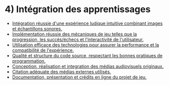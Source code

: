 # 4) Intégration des apprentissages

<!-- start-replace-subnav depth=1 -->
* [Intégration réussie d'une expérience ludique intuitive combinant images et échantillons sonores.](/00_brouillon/13-savoirs/04/01-experience-ludique/)
* [Implémentation réussie des mécaniques de jeu telles que la progression, les succès/échecs et l'interactivité de l'utilisateur.](/00_brouillon/13-savoirs/04/02-mecanique-jeu/)
* [Utilisation efficace des technologies pour assurer la performance et la compatibilité de l'expérience.](/00_brouillon/13-savoirs/04/03-performance/)
* [Qualité et structure du code source, respectant les bonnes pratiques de programmation.](/00_brouillon/13-savoirs/04/04-code-source/)
* [Conception, réalisation et integration des médias audiovisuels originaux.](/00_brouillon/13-savoirs/04/05-conception-media/)
* [Citation adéquate des médias externes utilisés.](/00_brouillon/13-savoirs/04/06-medias-externes/)
* [Documentation, présentation et crédits en ligne du projet de jeu.](/00_brouillon/13-savoirs/04/07-documentation-mise-en-ligne/)
<!-- end-replace-subnav -->
